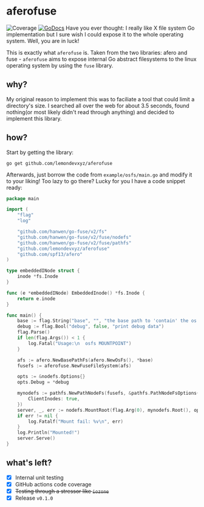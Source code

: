 # aferofuse
![Coverage](https://img.shields.io/badge/Coverage-100.0%25-brightgreen)
[![GoDocs](https://godocs.io/github.com/lemondevxyz/aferofuse?status.svg)](https://godocs.io/github.com/lemondevxyz/aferofuse)
Have you ever thought: I really like X file system Go implementation but I sure wish I could expose it to the whole operating system. Well, you are in luck!

This is exactly what `aferofuse` is. Taken from the two libraries: afero and fuse - `aferofuse` aims to expose internal Go abstract filesystems to the linux operating system by using the `fuse` library.

## why?
My original reason to implement this was to faciliate a tool that could limit a directory's size. I searched all over the web for about 3.5 seconds, found nothing(or most likely didn't read through anything) and decided to implement this library.

## how?
Start by getting the library:
``` shell
go get github.com/lemondevxyz/aferofuse
```

Afterwards, just borrow the code from `example/osfs/main.go` and modify it to your liking! Too lazy to go there? Lucky for you I have a code snippet ready:
```go
package main

import (
    "flag"
    "log"

    "github.com/hanwen/go-fuse/v2/fs"
    "github.com/hanwen/go-fuse/v2/fuse/nodefs"
    "github.com/hanwen/go-fuse/v2/fuse/pathfs"
    "github.com/lemondevxyz/aferofuse"
    "github.com/spf13/afero"
)

type embeddedINode struct {
    inode *fs.Inode
}

func (e *embeddedINode) EmbeddedInode() *fs.Inode {
    return e.inode
}

func main() {
    base := flag.String("base", "", "the base path to 'contain' the os filesystem")
    debug := flag.Bool("debug", false, "print debug data")
    flag.Parse()
    if len(flag.Args()) < 1 {
        log.Fatal("Usage:\n  osfs MOUNTPOINT")
    }

    afs := afero.NewBasePathFs(afero.NewOsFs(), *base)
    fusefs := aferofuse.NewFuseFileSystem(afs)

    opts := &nodefs.Options{}
    opts.Debug = *debug

    mynodefs := pathfs.NewPathNodeFs(fusefs, &pathfs.PathNodeFsOptions{
        ClientInodes: true,
    })
    server, _, err := nodefs.MountRoot(flag.Arg(0), mynodefs.Root(), opts)
    if err != nil {
        log.Fatalf("Mount fail: %v\n", err)
    }
    log.Println("Mounted!")
    server.Serve()
}

```

## what's left?
- [x] Internal unit testing
- [x] GitHub actions code coverage
- [x] ~~Testing through a stressor like `iozone`~~
- [x] Release `v0.1.0`
